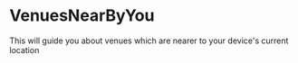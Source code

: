 # VenuesNearByYou
This will guide you about venues which are nearer to your device's current location
